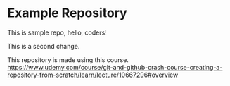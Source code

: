 # Example Repository

This is sample repo, hello, coders!

This is a second change.

This repository is made using this course.
https://www.udemy.com/course/git-and-github-crash-course-creating-a-repository-from-scratch/learn/lecture/10667296#overview
